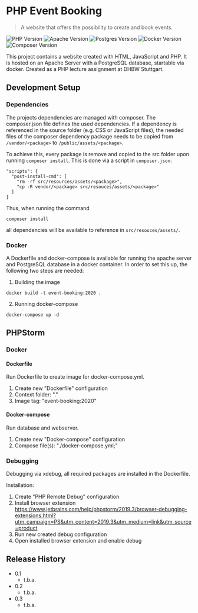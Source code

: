 # PHP Event Booking
> A website that offers the possibility to create and book events.

![PHP Version][php-image]
![Apache Version][apache-image]
![Postgres Version][postgres-image]
![Docker Version][docker-image]
![Composer Version][composer-image]

This project contains a website created with HTML, JavaScript and PHP. It is hosted on an Apache Server with a PostgreSQL database, startable via docker. Created as a PHP lecture assignment at DHBW Stuttgart.

## Development Setup

### Dependencies

The projects dependencies are managed with composer. The composer.json file defines the used dependencies. If a dependency is referenced in the source folder (e.g. CSS or JavaScript files), the needed files of the composer dependency package needs to be copied from ```/vendor/<package>``` to ```/public/assets/<package>```.

To achieve this, every package is remove and copied to the src folder upon running ```composer install```. This is done via a script in ```composer.json```:
```
"scripts": {
  "post-install-cmd": [
    "rm -rf src/resources/assets/<package>",
    "cp -R vendor/<package> src/resouces/assets/<package>"
  ]
}
```

Thus, when running the command

```
composer install
```
all dependencies will be available to reference in ```src/resouces/assets/```.

### Docker

A Dockerfile and docker-compose is available for running the apache server and PostgreSQL database in a docker container. In order to set this up, the following two steps are needed:
1. Building the image
```
docker build -t event-booking:2020 .
```

2. Running docker-compose
```
docker-compose up -d
```

## PHPStorm

### Docker

#### Dockerfile

Run Dockerfile to create image for docker-compose.yml.

1. Create new "Dockerfile" configuration
2. Context folder: "."
3. Image tag: "event-booking:2020"

#### Docker-compose

Run database and webserver.

1. Create new "Docker-compose" configuration
2. Compose file(s): "./docker-compose.yml;"

### Debugging

Debugging via xdebug, all required packages are installed in the Dockerfile.

Installation:
1. Create "PHP Remote Debug" configuration
2. Install browser extension https://www.jetbrains.com/help/phpstorm/2019.3/browser-debugging-extensions.html?utm_campaign=PS&utm_content=2019.3&utm_medium=link&utm_source=product
3. Run new created debug configuration
4. Open installed browser extension and enable debug

## Release History

* 0.1
    * t.b.a.
* 0.2
    * t.b.a.
* 0.3
    * t.b.a.

<!-- Markdown link & img dfn's -->
[php-image]: https://img.shields.io/badge/php-v7.4.3-brightgreen?style=flat-square&logo=php
[composer-image]: https://img.shields.io/badge/composer-v1.9.3-brightgreen?style=flat-square&logo=composer
[bootstrap-image]: https://img.shields.io/badge/bootstrap-v4.3.1-brightgreen?style=flat-square&logo=bootstrap
[postgres-image]: https://img.shields.io/badge/postgres-v12.2-brightgreen?style=flat-square&logo=postgresql
[docker-image]: https://img.shields.io/badge/docker-v19.03.6+-brightgreen?style=flat-square&logo=docker
[apache-image]: https://img.shields.io/badge/apache-v2.4.41+-brightgreen?style=flat-square&logo=apache
